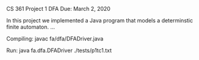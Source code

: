 
CS 361
Project 1 DFA 
Due: March 2, 2020

In this project we implemented a Java program that models a determinstic finite automaton.
...


Compiling: 
  javac fa/dfa/DFADriver.java
  
 Run:
  java fa.dfa.DFADriver ./tests/p1tc1.txt

